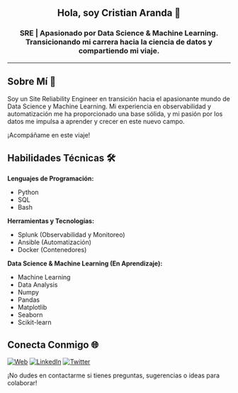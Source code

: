 <h2 align="center">
Hola, soy Cristian Aranda 👋
</h2>

<h3 align="center">
SRE | Apasionado por Data Science & Machine Learning. Transicionando mi carrera hacia la ciencia de datos y compartiendo mi viaje. 
</h3>

---

## Sobre Mí 👋

Soy un Site Reliability Engineer en transición hacia el apasionante mundo de Data Science y Machine Learning. Mi experiencia en observabilidad y automatización me ha proporcionado una base sólida, y mi pasión por los datos me impulsa a aprender y crecer en este nuevo campo.

¡Acompáñame en este viaje!

## Habilidades Técnicas 🛠️

**Lenguajes de Programación:**
*   Python
*   SQL
*   Bash

**Herramientas y Tecnologías:**
*   Splunk (Observabilidad y Monitoreo)
*   Ansible (Automatización)
*   Docker (Contenedores)

**Data Science & Machine Learning (En Aprendizaje):**
*   Machine Learning
*   Data Analysis
*   Numpy 
*   Pandas
*   Matplotlib
*   Seaborn
*   Scikit-learn

## Conecta Conmigo 🌐

[![Web](https://img.shields.io/badge/Blog-datoslibres.me-orange?style=for-the-badge)](https://datoslibres.me)
[![LinkedIn](https://img.shields.io/badge/LinkedIn-blue?style=for-the-badge&logo=linkedin&logoColor=white)](#)
[![Twitter](https://img.shields.io/badge/Twitter-blue?style=for-the-badge&logo=twitter&logoColor=white)](#)

¡No dudes en contactarme si tienes preguntas, sugerencias o ideas para colaborar!

